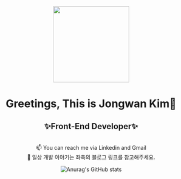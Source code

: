 <div id="header" align="center">
  <img src="https://media.giphy.com/media/SUcApSWjPwQMARvcM8/giphy.gif" width="200"/>
</div>
<div id="header_bottom" align="center">
  
  # Greetings, This is Jongwan Kim👋<br/>
  ## ✨Front-End Developer✨
  
</div>
<br/>

<div id="content" align="center">
 📫 You can reach me via Linkedin and Gmail<br/>
 🔭 일상 개발 이야기는 좌측의 블로그 링크를 참고해주세요.
  <br/>

![Anurag's GitHub stats](https://github-readme-stats.vercel.app/api?username=mireu-san&theme=default&show_icons=true)


</div>


<!--
**mireu-san/mireu-san** is a ✨ _special_ ✨ repository because its `README.md` (this file) appears on your GitHub profile.

Here are some ideas to get you started:

- 🔭 I’m currently working on ...
- 🌱 I’m currently learning ...
- 👯 I’m looking to collaborate on ...
- 🤔 I’m looking for help with ...
- 💬 Ask me about ...
- 📫 How to reach me: ...
- 😄 Pronouns: ...
- ⚡ Fun fact: ...
-->

